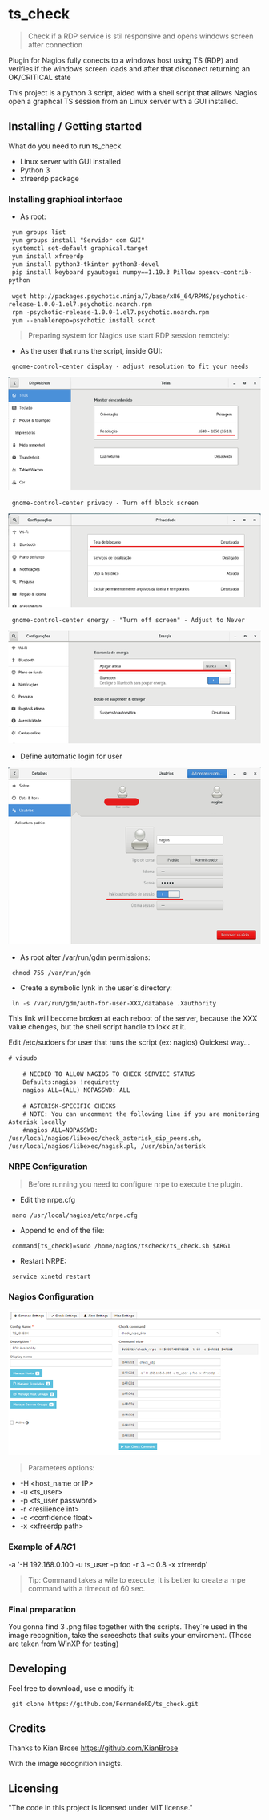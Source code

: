 # ts_check

> Check if a RDP service is stil responsive and opens windows screen after connection

 Plugin for Nagios fully conects to a windows host using TS (RDP) and verifies if the windows screen loads and after that disconect returning an OK/CRITICAL state

This project is a python 3 script, aided with a shell script that allows Nagios open a graphcal TS session from an Linux server with a GUI installed.

## Installing / Getting started

What do you need to run ts_check

* Linux server with GUI installed
* Python 3
* xfreerdp package

### Installing graphical interface

* As root:

```shell
 yum groups list
 yum groups install "Servidor com GUI"
 systemctl set-default graphical.target
 yum install xfreerdp
 yum install python3-tkinter python3-devel
 pip install keyboard pyautogui numpy==1.19.3 Pillow opencv-contrib-python

 wget http://packages.psychotic.ninja/7/base/x86_64/RPMS/psychotic-release-1.0.0-1.el7.psychotic.noarch.rpm
 rpm -psychotic-release-1.0.0-1.el7.psychotic.noarch.rpm
 yum --enablerepo=psychotic install scrot
```

> Preparing system for Nagios use start RDP session remotely:

* As the user that runs the script, inside GUI:

```shell
 gnome-control-center display - adjust resolution to fit your needs
```

![Resolution](https://github.com/FernandoRD/ts_check/blob/main/images/picture1.png)

```shell
 gnome-control-center privacy - Turn off block screen
```

![Block Screen](https://github.com/FernandoRD/ts_check/blob/main/images/picture2.png)

```shell
 gnome-control-center energy - "Turn off screen" - Adjust to Never
```

![Turn off Screen](https://github.com/FernandoRD/ts_check/blob/main/images/picture4.png)

* Define automatic login for user

![Automatic Login](https://github.com/FernandoRD/ts_check/blob/main/images/picture3.png)

* As root alter /var/run/gdm permissions:

```shell
 chmod 755 /var/run/gdm
```

* Create a symbolic lynk in the user´s directory:

```shell
 ln -s /var/run/gdm/auth-for-user-XXX/database .Xauthority
```

This link will become broken at each reboot of the server, because the XXX value chenges, but the shell script handle to lokk at it.

Edit /etc/sudoers for user that runs the script (ex: nagios)
Quickest way...

```shell
# visudo

    # NEEDED TO ALLOW NAGIOS TO CHECK SERVICE STATUS
    Defaults:nagios !requiretty
    nagios ALL=(ALL) NOPASSWD: ALL

    # ASTERISK-SPECIFIC CHECKS
    # NOTE: You can uncomment the following line if you are monitoring Asterisk locally
    #nagios ALL=NOPASSWD: /usr/local/nagios/libexec/check_asterisk_sip_peers.sh, /usr/local/nagios/libexec/nagisk.pl, /usr/sbin/asterisk
```

### NRPE Configuration

> Before running you need to configure nrpe to execute the plugin.

* Edit the nrpe.cfg

```shell
 nano /usr/local/nagios/etc/nrpe.cfg
```

* Append to end of the file:

```shell
 command[ts_check]=sudo /home/nagios/tscheck/ts_check.sh $ARG1
```

* Restart NRPE:

```shell
 service xinetd restart
```

### Nagios Configuration

![Nagios Config](https://github.com/FernandoRD/ts_check/blob/main/images/picture5.png)

> Parameters options:

* -H \<host_name or IP\>
* -u \<ts_user\>
* -p \<ts_user password\>
* -r \<resilience int\>
* -c \<confidence float\>
* -x \<xfreerdp path\>

### Example of $ARG1$

-a '-H 192.168.0.100 -u ts_user -p foo -r 3 -c 0.8 -x xfreerdp'

> Tip: Command takes a wile to execute, it is better to create a nrpe command with a timeout of 60 sec.

### Final preparation

You gonna find 3 .png files together with the scripts. They´re used in the image recognition, take the screeshots that suits your enviroment. (Those are taken from WinXP for testing)

## Developing

Feel free to download, use e modify it:

```shell
 git clone https://github.com/FernandoRD/ts_check.git
```

## Credits

Thanks to Kian Brose <https://github.com/KianBrose>

With the image recognition insigts.

## Licensing

"The code in this project is licensed under MIT license."
